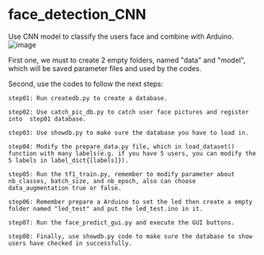 # face_detection_CNN
Use CNN model to classify the users face and combine with Arduino.
![image](https://images.unsplash.com/photo-1472214103451-9374bd1c798e?ixlib=rb-1.2.1&ixid=eyJhcHBfaWQiOjEyMDd9&auto=format&fit=crop&w=1050&q=80)

First one, we must to create 2 empty folders, named "data" and "model", which will be saved parameter files and used by the codes.

Second, use the codes to follow the next steps:

    step01: Run createdb.py to create a database.
  
    step02: Use catch_pic_db.py to catch user face pictures and register into  step01 database.
  
    step03: Use showdb.py to make sure the database you have to load in.
  
    step04: Modify the prepare_data.py file, which in load_dataset() function with many labels(e.g. if you have 5 users, you can modify the 5 labels in label_dict{[labels]}).
  
    step05: Run the tf1_train.py, remember to modify parameter about nb_classes, batch_size, and nb_epoch, also can choose data_augmentation true or false.
  
    step06: Remember prepare a Arduino to set the led then create a empty folder named "led_test" and put the led_test.ino in it.
  
    step07: Run the face_predict_gui.py and execute the GUI buttons.
  
    step08: Finally, use showdb.py code to make sure the database to show users have checked in successfully.
